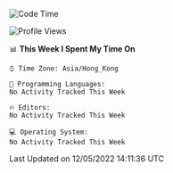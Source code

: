<!--START_SECTION:waka-->
![Code Time](http://img.shields.io/badge/Code%20Time-5%20hrs%2025%20mins-blue)

![Profile Views](http://img.shields.io/badge/Profile%20Views-457-blue)

📊 **This Week I Spent My Time On** 

```text
⌚︎ Time Zone: Asia/Hong_Kong

💬 Programming Languages: 
No Activity Tracked This Week

🔥 Editors: 
No Activity Tracked This Week

💻 Operating System: 
No Activity Tracked This Week

```


 Last Updated on 12/05/2022 14:11:36 UTC
<!--END_SECTION:waka-->
